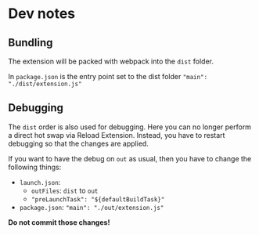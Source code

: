 # Dev notes

## Bundling

The extension will be packed with webpack into the `dist` folder.

In `package.json` is the entry point set to the dist folder `"main": "./dist/extension.js"`

## Debugging

The `dist` order is also used for debugging. Here you can no longer perform a direct hot swap via Reload Extension.
Instead, you have to restart debugging so that the changes are applied.

If you want to have the debug on `out` as usual, then you have to change the following things:

- `launch.json`:
  - `outFiles`: `dist` to `out`
  - `"preLaunchTask": "${defaultBuildTask}"`
- `package.json`: `"main": "./out/extension.js"`

**Do not commit those changes!**
